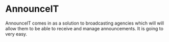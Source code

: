 # AnnounceIT
AnnounceIT comes in as a solution to broadcasting agencies which will will allow them to be able to receive and manage announcements.
It is going to very easy.